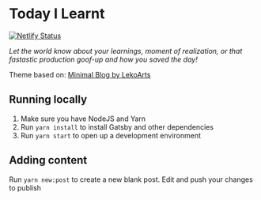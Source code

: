 # Today I Learnt

[![Netlify Status](https://api.netlify.com/api/v1/badges/335affff-800c-43e9-90de-a2c308d9ec26/deploy-status)](https://app.netlify.com/sites/today-i-learnt/deploys)

_Let the world know about your learnings, moment of realization, or that
fastastic production goof-up and how you saved the day!_

Theme based on: [Minimal Blog by LekoArts](https://minimal-blog.lekoarts.de)

## Running locally

1. Make sure you have NodeJS and Yarn
2. Run `yarn install` to install Gatsby and other dependencies
3. Run `yarn start` to open up a development environment

## Adding content

Run `yarn new:post` to create a new blank post. Edit and push your changes to
publish

